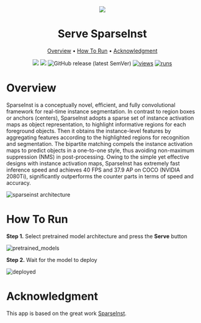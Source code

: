 <div align="center" markdown>
<img src="https://github.com/supervisely-ecosystem/SparseInst/releases/download/v0.0.1/poster_sparseInst-serve.jpg"/>  

# Serve SparseInst

<p align="center">
  <a href="#Overview">Overview</a> •
  <a href="#How-To-Run">How To Run</a> •
  <a href="#Acknowledgment">Acknowledgment</a>
</p>

[![](https://img.shields.io/badge/supervisely-ecosystem-brightgreen)](https://ecosystem.supervisely.com/apps/supervisely-ecosystem/SparseInst/serve)
[![](https://img.shields.io/badge/slack-chat-green.svg?logo=slack)](https://supervisely.com/slack)
![GitHub release (latest SemVer)](https://img.shields.io/github/v/release/supervisely-ecosystem/SparseInst)
[![views](https://app.supervisely.com/img/badges/views/supervisely-ecosystem/SparseInst/serve.png)](https://supervisely.com)
[![runs](https://app.supervisely.com/img/badges/runs/supervisely-ecosystem/SparseInst/serve.png)](https://supervisely.com)

</div>

# Overview

SparseInst is a conceptually novel, efficient, and fully convolutional framework for real-time instance segmentation. In contrast to region boxes or anchors (centers), SparseInst adopts a sparse set of instance activation maps as object representation, to highlight informative regions for each foreground objects. Then it obtains the instance-level features by aggregating features according to the highlighted regions for recognition and segmentation. The bipartite matching compels the instance activation maps to predict objects in a one-to-one style, thus avoiding non-maximum suppression (NMS) in post-processing. Owing to the simple yet effective designs with instance activation maps, SparseInst has extremely fast inference speed and achieves 40 FPS and 37.9 AP on COCO (NVIDIA 2080Ti), significantly outperforms the counter parts in terms of speed and accuracy.

![sparseinst architecture](https://github.com/supervisely-ecosystem/SparseInst/releases/download/v0.0.1/sparseinst_architecture.png)

# How To Run

**Step 1.** Select pretrained model architecture and press the **Serve** button

![pretrained_models](https://github.com/supervisely-ecosystem/SparseInst/releases/download/v0.0.1/sparseinst_serve_0.png)

**Step 2.** Wait for the model to deploy

![deployed](https://github.com/supervisely-ecosystem/SparseInst/releases/download/v0.0.1/sparseinst_serve_1.png)

# Acknowledgment

This app is based on the great work [SparseInst](https://github.com/hustvl/SparseInst).